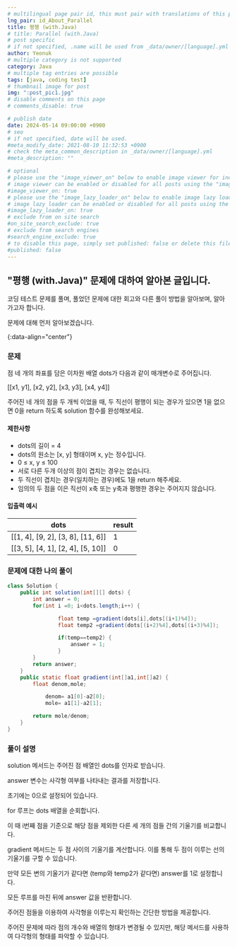 ```yaml
---
# multilingual page pair id, this must pair with translations of this page. (This name must be unique)
lng_pair: id_About_Parallel
title: 평행 (with.Java)
# title: Parallel (with.Java)
# post specific
# if not specified, .name will be used from _data/owner/[language].yml
author: Yeonuk
# multiple category is not supported
category: Java
# multiple tag entries are possible
tags: [java, coding test]
# thumbnail image for post
img: ":post_pic1.jpg"
# disable comments on this page
# comments_disable: true

# publish date
date: 2024-05-14 09:00:00 +0900
# seo
# if not specified, date will be used.
#meta_modify_date: 2021-08-10 11:32:53 +0900
# check the meta_common_description in _data/owner/[language].yml
#meta_description: ""

# optional
# please use the "image_viewer_on" below to enable image viewer for individual pages or posts (_posts/ or [language]/_posts folders).
# image viewer can be enabled or disabled for all posts using the "image_viewer_posts: true" setting in _data/conf/main.yml.
#image_viewer_on: true
# please use the "image_lazy_loader_on" below to enable image lazy loader for individual pages or posts (_posts/ or [language]/_posts folders).
# image lazy loader can be enabled or disabled for all posts using the "image_lazy_loader_posts: true" setting in _data/conf/main.yml.
#image_lazy_loader_on: true
# exclude from on site search
#on_site_search_exclude: true
# exclude from search engines
#search_engine_exclude: true
# to disable this page, simply set published: false or delete this file
#published: false
---
```


<!-- outline-start -->

## "평행 (with.Java)" 문제에 대하여 알아본 글입니다.

코딩 테스트 문제를 풀며, 풀었던 문제에 대한 회고와 다른 풀이 방법을 알아보며, 알아가고자 합니다.

문제에 대해 먼저 알아보겠습니다.

{:data-align="center"}

<!-- outline-end -->

### 문제

점 네 개의 좌표를 담은 이차원 배열 dots가 다음과 같이 매개변수로 주어집니다.

[[x1, y1], [x2, y2], [x3, y3], [x4, y4]]

주어진 네 개의 점을 두 개씩 이었을 때, 두 직선이 평행이 되는 경우가 있으면 1을 없으면 0을 return 하도록 solution 함수를 완성해보세요.

#### 제한사항

- dots의 길이 = 4
- dots의 원소는 [x, y] 형태이며 x, y는 정수입니다.
- 0 ≤ x, y ≤ 100
- 서로 다른 두개 이상의 점이 겹치는 경우는 없습니다.
- 두 직선이 겹치는 경우(일치하는 경우)에도 1을 return 해주세요.
- 임의의 두 점을 이은 직선이 x축 또는 y축과 평행한 경우는 주어지지 않습니다.

#### 입출력 예시

<!-- | keyinput                                  | board    | result  |
| ----------------------------------------- | -------- | ------- |
| ["left", "right", "up", "right", "right"] | [11, 11] | [2, 1]  |
| ["down", "down", "down", "down", "down"]  | [7, 9]   | [0, -4] | -->

| dots                              | result |
| --------------------------------- | ------ |
| [[1, 4], [9, 2], [3, 8], [11, 6]] | 1      |
| [[3, 5], [4, 1], [2, 4], [5, 10]] | 0      |

### 문제에 대한 나의 풀이

```java
class Solution {
    public int solution(int[][] dots) {
        int answer = 0;
        for(int i =0; i<dots.length;i++) {

                float temp =gradient(dots[i],dots[(i+1)%4]);
                float temp2 =gradient(dots[(i+2)%4],dots[(i+3)%4]);

                if(temp==temp2) {
                    answer = 1;
                }
        }
        return answer;
    }
    public static float gradient(int[]a1,int[]a2) {
        float denom,mole;

            denom= a1[0]-a2[0];
            mole= a1[1]-a2[1];

        return mole/denom;
    }
}
```

### 풀이 설명

solution 메서드는 주어진 점 배열인 dots를 인자로 받습니다.

answer 변수는 사각형 여부를 나타내는 결과를 저장합니다.

초기에는 0으로 설정되어 있습니다.

for 루프는 dots 배열을 순회합니다.

이 때 i번째 점을 기준으로 해당 점을 제외한 다른 세 개의 점들 간의 기울기를 비교합니다.

gradient 메서드는 두 점 사이의 기울기를 계산합니다. 이를 통해 두 점이 이루는 선의 기울기를 구할 수 있습니다.

만약 모든 변의 기울기가 같다면 (temp와 temp2가 같다면) answer를 1로 설정합니다.

모든 루프를 마친 뒤에 answer 값을 반환합니다.

주어진 점들을 이용하여 사각형을 이루는지 확인하는 간단한 방법을 제공합니다.

주어진 문제에 따라 점의 개수와 배열의 형태가 변경될 수 있지만, 해당 메서드를 사용하여 다각형의 형태를 파악할 수 있습니다.
